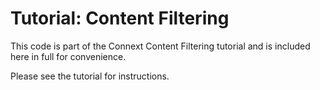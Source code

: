 # Tutorial: Content Filtering

This code is part of the Connext Content Filtering tutorial and is included
here in full for convenience.

Please see the tutorial for instructions.